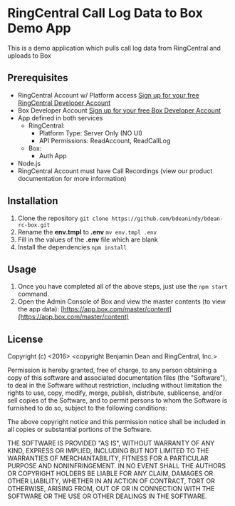 # RingCentral Call Log Data to Box Demo App

This is a demo application which pulls call log data from RingCentral and uploads to Box

## Prerequisites

* RingCentral Account w/ Platform access [Sign up for your free RingCentral Developer Account](https://developer.ringcentral.com/free-tier-sign-up.html)
* Box Developer Account [Sign up for your free Box Developer Account](https://account.box.com/signup/n/developer)
* App defined in both services
    * RingCentral:
        * Platform Type: Server Only (NO UI)
        * API Permissions: ReadAccount, ReadCallLog
    * Box:
        * Auth App
* Node.js
* RingCentral Account must have Call Recordings (view our product documentation for more information)


## Installation

1. Clone the repository `git clone https://github.com/bdeanindy/bdean-rc-box.git`
2. Rename the **env.tmpl** to **.env** `mv env.tmpl .env`
3. Fill in the values of the **.env** file which are blank
4. Install the dependencies `npm install`


## Usage

1. Once you have completed all of the above steps, just use the `npm start` command.
2. Open the Admin Console of Box and view the master contents (to view the app data): [https://app.box.com/master/content](https://app.box.com/master/content)


## License

Copyright (c) <2016> <copyright Benjamin Dean and RingCentral, Inc.>

Permission is hereby granted, free of charge, to any person obtaining a copy of this software and associated documentation files (the "Software"), to deal in the Software without restriction, including without limitation the rights to use, copy, modify, merge, publish, distribute, sublicense, and/or sell copies of the Software, and to permit persons to whom the Software is furnished to do so, subject to the following conditions:

The above copyright notice and this permission notice shall be included in all copies or substantial portions of the Software.

THE SOFTWARE IS PROVIDED "AS IS", WITHOUT WARRANTY OF ANY KIND, EXPRESS OR IMPLIED, INCLUDING BUT NOT LIMITED TO THE WARRANTIES OF MERCHANTABILITY, FITNESS FOR A PARTICULAR PURPOSE AND NONINFRINGEMENT. IN NO EVENT SHALL THE AUTHORS OR COPYRIGHT HOLDERS BE LIABLE FOR ANY CLAIM, DAMAGES OR OTHER LIABILITY, WHETHER IN AN ACTION OF CONTRACT, TORT OR OTHERWISE, ARISING FROM, OUT OF OR IN CONNECTION WITH THE SOFTWARE OR THE USE OR OTHER DEALINGS IN THE SOFTWARE.
